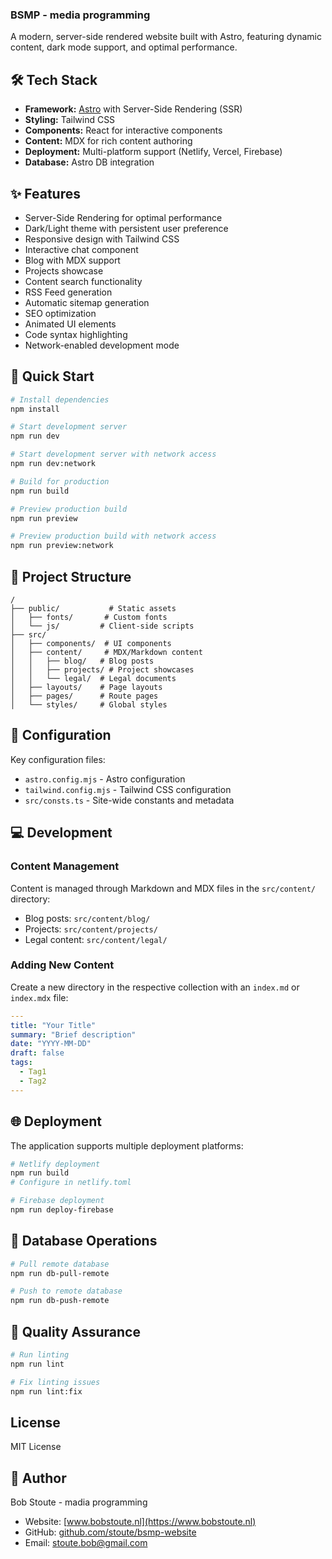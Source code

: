 ### BSMP - media programming

A modern, server-side rendered website built with Astro, featuring dynamic content, dark mode support, and optimal performance.

## 🛠 Tech Stack

- **Framework:** [Astro](https://astro.build) with Server-Side Rendering (SSR)
- **Styling:** Tailwind CSS
- **Components:** React for interactive components
- **Content:** MDX for rich content authoring
- **Deployment:** Multi-platform support (Netlify, Vercel, Firebase)
- **Database:** Astro DB integration

## ✨ Features

- Server-Side Rendering for optimal performance
- Dark/Light theme with persistent user preference
- Responsive design with Tailwind CSS
- Interactive chat component
- Blog with MDX support
- Projects showcase
- Content search functionality
- RSS Feed generation
- Automatic sitemap generation
- SEO optimization
- Animated UI elements
- Code syntax highlighting
- Network-enabled development mode

## 🚀 Quick Start

```bash
# Install dependencies
npm install

# Start development server
npm run dev

# Start development server with network access
npm run dev:network

# Build for production
npm run build

# Preview production build
npm run preview

# Preview production build with network access
npm run preview:network
```

## 📁 Project Structure

```
/
├── public/           # Static assets
│   ├── fonts/       # Custom fonts
│   └── js/         # Client-side scripts
├── src/
│   ├── components/  # UI components
│   ├── content/     # MDX/Markdown content
│   │   ├── blog/   # Blog posts
│   │   ├── projects/ # Project showcases
│   │   └── legal/  # Legal documents
│   ├── layouts/    # Page layouts
│   ├── pages/      # Route pages
│   └── styles/     # Global styles
```

## 🔧 Configuration

Key configuration files:
- `astro.config.mjs` - Astro configuration
- `tailwind.config.mjs` - Tailwind CSS configuration
- `src/consts.ts` - Site-wide constants and metadata

## 💻 Development

### Content Management

Content is managed through Markdown and MDX files in the `src/content/` directory:
- Blog posts: `src/content/blog/`
- Projects: `src/content/projects/`
- Legal content: `src/content/legal/`

### Adding New Content

Create a new directory in the respective collection with an `index.md` or `index.mdx` file:

```yaml
---
title: "Your Title"
summary: "Brief description"
date: "YYYY-MM-DD"
draft: false
tags:
  - Tag1
  - Tag2
---
```

## 🌐 Deployment

The application supports multiple deployment platforms:

```bash
# Netlify deployment
npm run build
# Configure in netlify.toml

# Firebase deployment
npm run deploy-firebase
```

## 🔄 Database Operations

```bash
# Pull remote database
npm run db-pull-remote

# Push to remote database
npm run db-push-remote
```

## 🧪 Quality Assurance

```bash
# Run linting
npm run lint

# Fix linting issues
npm run lint:fix
```

## License

MIT License

## 👤 Author

Bob Stoute - madia programming
- Website: [www.bobstoute.nl](https://www.bobstoute.nl)
- GitHub: [github.com/stoute/bsmp-website](https://github.com/stoute/bsmp-website)
- Email: stoute.bob@gmail.com

